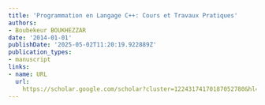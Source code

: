 ```yaml
---
title: 'Programmation en Langage C++: Cours et Travaux Pratiques'
authors:
- Boubekeur BOUKHEZZAR
date: '2014-01-01'
publishDate: '2025-05-02T11:20:19.922889Z'
publication_types:
- manuscript
links:
- name: URL
  url: 
    https://scholar.google.com/scholar?cluster=12243174170187052780&hl=en&oi=scholarr
---
```

